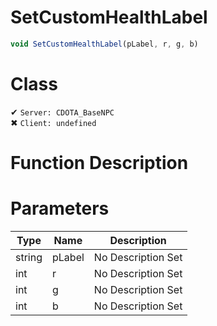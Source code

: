 # SetCustomHealthLabel
```js	
void SetCustomHealthLabel(pLabel, r, g, b)
```
# Class
✔ `Server: CDOTA_BaseNPC`  
✖ `Client: undefined`  

# Function Description

# Parameters
Type|Name|Description
--|--|--
string|pLabel|No Description Set
int|r|No Description Set
int|g|No Description Set
int|b|No Description Set
